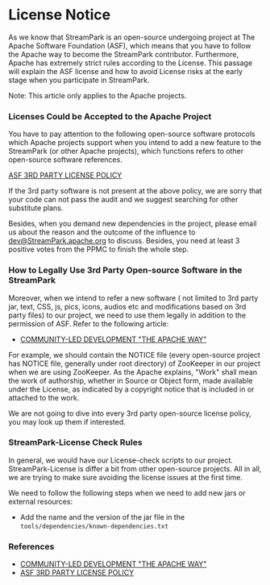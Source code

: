 # License Notice

As we know that StreamPark is an open-source undergoing project at The Apache Software Foundation (ASF), which means that you have to follow the Apache way to become the StreamPark contributor. Furthermore, Apache has extremely strict rules according to the License. This passage will explain the ASF license and how to avoid License risks at the early stage when you participate in StreamPark.

Note: This article only applies to the Apache projects.

### Licenses Could be Accepted to the Apache Project

You have to pay attention to the following open-source software protocols which Apache projects support when you intend to add a new feature to the StreamPark (or other Apache projects), which functions refers to other open-source software references.

[ASF 3RD PARTY LICENSE POLICY](https://apache.org/legal/resolved.html)

If the 3rd party software is not present at the above policy, we are sorry that your code can not pass the audit and we suggest searching for other substitute plans.

Besides,  when you demand new dependencies in the project, please email us about the reason and the outcome of the influence to dev@StreamPark.apache.org to discuss. Besides, you need at least 3 positive votes from the PPMC to finish the whole step.

### How to Legally Use 3rd Party Open-source Software in the StreamPark

Moreover, when we intend to refer a new software ( not limited to 3rd party jar, text, CSS, js, pics, icons, audios etc and modifications based on 3rd party files) to our project, we need to use them legally in addition to the permission of ASF. Refer to the following article:

* [COMMUNITY-LED DEVELOPMENT "THE APACHE WAY"](https://apache.org/dev/licensing-howto.html)

For example, we should contain the NOTICE file (every open-source project has NOTICE file, generally under root directory) of ZooKeeper in our project when we are using ZooKeeper. As the Apache explains, "Work" shall mean the work of authorship, whether in Source or Object form, made available under the License, as indicated by a copyright notice that is included in or attached to the work.

We are not going to dive into every 3rd party open-source license policy, you may look up them if interested.

### StreamPark-License Check Rules

In general, we would have our License-check scripts to our project. StreamPark-License is differ a bit from other open-source projects. All in all, we are trying to make sure avoiding the license issues at the first time.

We need to follow the following steps when we need to add new jars or external resources:

* Add the name and the version of the jar file in the `tools/dependencies/known-dependencies.txt`

### References

* [COMMUNITY-LED DEVELOPMENT "THE APACHE WAY"](https://apache.org/dev/licensing-howto.html)
* [ASF 3RD PARTY LICENSE POLICY](https://apache.org/legal/resolved.html)

